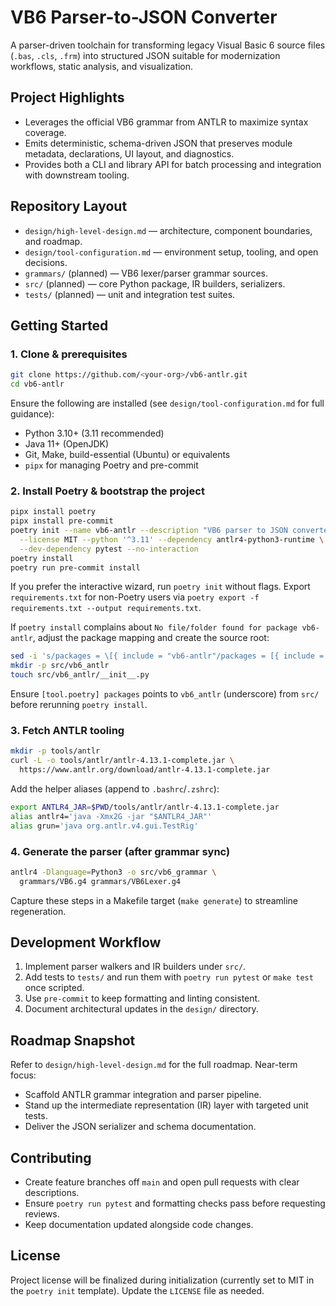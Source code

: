 # VB6 Parser-to-JSON Converter

A parser-driven toolchain for transforming legacy Visual Basic 6 source files (`.bas`, `.cls`, `.frm`) into structured JSON suitable for modernization workflows, static analysis, and visualization.

## Project Highlights
- Leverages the official VB6 grammar from ANTLR to maximize syntax coverage.
- Emits deterministic, schema-driven JSON that preserves module metadata, declarations, UI layout, and diagnostics.
- Provides both a CLI and library API for batch processing and integration with downstream tooling.

## Repository Layout
- `design/high-level-design.md` — architecture, component boundaries, and roadmap.
- `design/tool-configuration.md` — environment setup, tooling, and open decisions.
- `grammars/` (planned) — VB6 lexer/parser grammar sources.
- `src/` (planned) — core Python package, IR builders, serializers.
- `tests/` (planned) — unit and integration test suites.

## Getting Started

### 1. Clone & prerequisites
```bash
git clone https://github.com/<your-org>/vb6-antlr.git
cd vb6-antlr
```
Ensure the following are installed (see `design/tool-configuration.md` for full guidance):
- Python 3.10+ (3.11 recommended)
- Java 11+ (OpenJDK)
- Git, Make, build-essential (Ubuntu) or equivalents
- `pipx` for managing Poetry and pre-commit

### 2. Install Poetry & bootstrap the project
```bash
pipx install poetry
pipx install pre-commit
poetry init --name vb6-antlr --description "VB6 parser to JSON converter" \
  --license MIT --python '^3.11' --dependency antlr4-python3-runtime \
  --dev-dependency pytest --no-interaction
poetry install
poetry run pre-commit install
```
If you prefer the interactive wizard, run `poetry init` without flags. Export `requirements.txt` for non-Poetry users via `poetry export -f requirements.txt --output requirements.txt`.

If `poetry install` complains about `No file/folder found for package vb6-antlr`, adjust the package mapping and create the source root:
```bash
sed -i 's/packages = \[{ include = "vb6-antlr"/packages = [{ include = "vb6_antlr"/' pyproject.toml || true
mkdir -p src/vb6_antlr
touch src/vb6_antlr/__init__.py
```
Ensure `[tool.poetry] packages` points to `vb6_antlr` (underscore) from `src/` before rerunning `poetry install`.

### 3. Fetch ANTLR tooling
```bash
mkdir -p tools/antlr
curl -L -o tools/antlr/antlr-4.13.1-complete.jar \
  https://www.antlr.org/download/antlr-4.13.1-complete.jar
```
Add the helper aliases (append to `.bashrc`/`.zshrc`):
```bash
export ANTLR4_JAR=$PWD/tools/antlr/antlr-4.13.1-complete.jar
alias antlr4='java -Xmx2G -jar "$ANTLR4_JAR"'
alias grun='java org.antlr.v4.gui.TestRig'
```

### 4. Generate the parser (after grammar sync)
```bash
antlr4 -Dlanguage=Python3 -o src/vb6_grammar \
  grammars/VB6.g4 grammars/VB6Lexer.g4
```
Capture these steps in a Makefile target (`make generate`) to streamline regeneration.

## Development Workflow
1. Implement parser walkers and IR builders under `src/`.
2. Add tests to `tests/` and run them with `poetry run pytest` or `make test` once scripted.
3. Use `pre-commit` to keep formatting and linting consistent.
4. Document architectural updates in the `design/` directory.

## Roadmap Snapshot
Refer to `design/high-level-design.md` for the full roadmap. Near-term focus:
- Scaffold ANTLR grammar integration and parser pipeline.
- Stand up the intermediate representation (IR) layer with targeted unit tests.
- Deliver the JSON serializer and schema documentation.

## Contributing
- Create feature branches off `main` and open pull requests with clear descriptions.
- Ensure `poetry run pytest` and formatting checks pass before requesting reviews.
- Keep documentation updated alongside code changes.

## License
Project license will be finalized during initialization (currently set to MIT in the `poetry init` template). Update the `LICENSE` file as needed.

